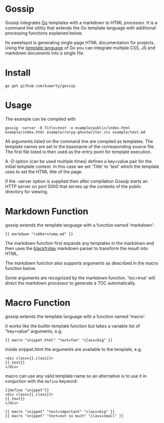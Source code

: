 Gossip
======
Gossip integrates [Go](http://golang.org) templates with a markdown to HTML processor. It is a command line utility that extends the Go template language with additional processing functions explained below.

Its sweetspot is generating single page HTML documentation for projects.  Using the [template language](http://golang.org/pkg/text/template/) of Go you can integrate multiple CSS, JS and markdown documents into a single file.


# Install
```
go get github.com/kuwerty/gossip
```

# Usage
The example can be compiled with

```
gossip -server -D Title=test -o example/public/index.html example/index.html example/roryg-ghostwriter.css example/test.md
```

All arguments listed on the command line are compiled as templates. The template names are set to the basename of the corresponding source file. The first file listed is then used as the entry point for template execution.

A -D option (can be used multiple times) defines a key=value pair for the initial template context. In this case we set 'Title' to 'test' which the template uses to set the HTML title of the page.

If the -server option is supplied then after compilation Gossip starts an HTTP server on port 5000 that serves up the contents of the public directory for viewing.

# Markdown Function
gossip extends the template language with a function named 'markdown':

```
{{ markdown "rubberstamp.md" }}
```

The markdown function first expands any templates in the markdown and then uses the [blackfriday](https://github.com/russross/blackfriday) markdown parser to transform the result into HTML.

The markdown function also supports arguments as described in the macro function below.

Some arguments are recognized by the markdown function. 'toc=true' will direct the markdown processor to generate a TOC automatically.

# Macro Function
gossip extends the template language with a function named 'macro'.

It works like the builtin template function but takes a variable list of "key=value" arguments, e.g.
```
{{ macro "snippet.html" "text=foo" "class=big" }}
```

Inside snippet.html the arguments are available to the template, e.g.
```
<div class={{.class}}>
{{.text}}
</div>
```

macro can use any valid template name so an alternative is to use it in conjuction with the `define` keyword:
```
{{define "snippet"}}
<div class={{.class}}>
{{.text}}
</div>

{{ macro "snippet" "text=important" "class=big" }}
{{ macro "snippet" "text=not so much" "class=small" }}
```

